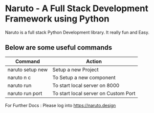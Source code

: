 # Naruto - A Full Stack Development Framework using Python
Naruto is a full stack Python Development library. It really fun and Easy.
## Below are some useful commands
| Command | Action |
| ----------- | ----------- |
| naruto setup new | Setup a new Project |
| naruto n c <componentName> | To Setup a new component|
| naruto run | To start local server on 8000|
| naruto run port <portNumber> | To start local server on Custom Port|

For Further Docs : Please log into https://naruto.design

